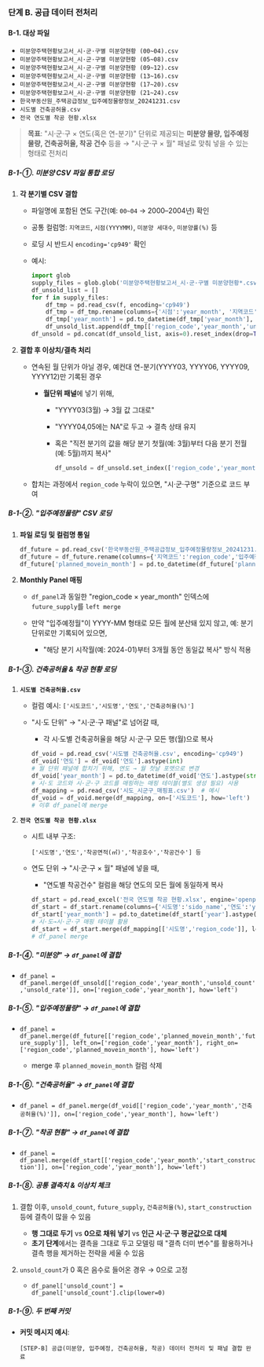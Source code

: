 
### 단계 B. 공급 데이터 전처리

#### B-1. 대상 파일

* `미분양주택현황보고서_시·군·구별 미분양현황 (00~04).csv`
* `미분양주택현황보고서_시·군·구별 미분양현황 (05~08).csv`
* `미분양주택현황보고서_시·군·구별 미분양현황 (09~12).csv`
* `미분양주택현황보고서_시·군·구별 미분양현황 (13~16).csv`
* `미분양주택현황보고서_시·군·구별 미분양현황 (17~20).csv`
* `미분양주택현황보고서_시·군·구별 미분양현황 (21~24).csv`
* `한국부동산원_주택공급정보_입주예정물량정보_20241231.csv`
* `시도별 건축공허율.csv`
* `전국 연도별 착공 현황.xlsx`

> **목표**:
> "시·군·구 × 연도(혹은 연-분기)" 단위로 제공되는 **미분양 물량, 입주예정 물량, 건축공허율, 착공 건수** 등을 → "시·군·구 × 월" 패널로 맞춰 넣을 수 있는 형태로 전처리

##### B-1-①. 미분양 CSV 파일 통합 로딩

1. **각 분기별 CSV 결합**

   * 파일명에 포함된 연도 구간(예: `00~04` → 2000–2004년) 확인
   * 공통 컬럼명: `지역코드`, `시점(YYYYMM)`, `미분양 세대수`, `미분양률(%)` 등
   * 로딩 시 반드시 `encoding='cp949'` 확인
   * 예시:

     ```python
     import glob
     supply_files = glob.glob('미분양주택현황보고서_시·군·구별 미분양현황*.csv')
     df_unsold_list = []
     for f in supply_files:
         df_tmp = pd.read_csv(f, encoding='cp949')
         df_tmp = df_tmp.rename(columns={'시점':'year_month', '지역코드':'region_code', '미분양세대수':'unsold_count', '미분양률':'unsold_rate'})
         df_tmp['year_month'] = pd.to_datetime(df_tmp['year_month'], format='%Y%m')
         df_unsold_list.append(df_tmp[['region_code','year_month','unsold_count','unsold_rate']])
     df_unsold = pd.concat(df_unsold_list, axis=0).reset_index(drop=True)
     ```
2. **결합 후 이상치/결측 처리**

   * 연속된 월 단위가 아닐 경우, 예컨대 연-분기(YYYY03, YYYY06, YYYY09, YYYY12)만 기록된 경우

     * **월단위 패널**에 넣기 위해,

       * "YYYY03(3월) → 3월 값 그대로"
       * "YYYY04,05에는 NA"로 두고 → 결측 상태 유지
       * 혹은 "직전 분기의 값을 해당 분기 첫월(예: 3월)부터 다음 분기 전월(예: 5월)까지 복사"

         ```python
         df_unsold = df_unsold.set_index(['region_code','year_month']).unstack().resample('MS').ffill().stack().reset_index()
         ```
   * 합치는 과정에서 `region_code` 누락이 있으면, "시·군·구명" 기준으로 코드 부여

##### B-1-②. "입주예정물량" CSV 로딩

1. **파일 로딩 및 컬럼명 통일**

   ```python
   df_future = pd.read_csv('한국부동산원_주택공급정보_입주예정물량정보_20241231.csv', encoding='utf-8')
   df_future = df_future.rename(columns={'지역코드':'region_code','입주예정월':'planned_movein_month','예정물량':'future_supply'})
   df_future['planned_movein_month'] = pd.to_datetime(df_future['planned_movein_month'], format='%Y-%m')
   ```
2. **Monthly Panel 매핑**

   * `df_panel`과 동일한 "region\_code × year\_month" 인덱스에 `future_supply`를 `left merge`
   * 만약 "입주예정월"이 YYYY-MM 형태로 모든 월에 분산돼 있지 않고, 예: 분기 단위로만 기록되어 있으면,

     * "해당 분기 시작월(예: 2024-01)부터 3개월 동안 동일값 복사" 방식 적용

##### B-1-③. 건축공허율 & 착공 현황 로딩

1. **`시도별 건축공허율.csv`**

   * 컬럼 예시: `['시도코드','시도명','연도','건축공허율(%)']`
   * "시·도 단위" → "시·군·구 패널"로 넘어갈 때,

     * 각 시·도별 건축공허율을 해당 시·군·구 모든 행(월)으로 복사

     ```python
     df_void = pd.read_csv('시도별 건축공허율.csv', encoding='cp949')
     df_void['연도'] = df_void['연도'].astype(int)
     # 월 단위 패널에 합치기 위해, 연도 → 월 첫날 포맷으로 변경
     df_void['year_month'] = pd.to_datetime(df_void['연도'].astype(str) + '-01', format='%Y-%m')
     # 시·도 코드와 시·군·구 코드를 매핑하는 매핑 테이블(별도 생성 필요) 사용
     df_mapping = pd.read_csv('시도_시군구_매핑표.csv')  # 예시
     df_void = df_void.merge(df_mapping, on=['시도코드'], how='left')  # 시·군·구 코드 부여
     # 이후 df_panel에 merge
     ```
2. **`전국 연도별 착공 현황.xlsx`**

   * 시트 내부 구조:

     ```
     ['시도명','연도','착공면적(㎡)','착공호수','착공건수'] 등
     ```
   * 연도 단위 → "시·군·구 × 월" 패널에 넣을 때,

     * "연도별 착공건수" 컬럼을 해당 연도의 모든 월에 동일하게 복사

     ```python
     df_start = pd.read_excel('전국 연도별 착공 현황.xlsx', engine='openpyxl')
     df_start = df_start.rename(columns={'시도명':'sido_name','연도':'year','착공건수':'start_construction'})
     df_start['year_month'] = pd.to_datetime(df_start['year'].astype(str) + '-01', format='%Y-%m')
     # 시·도→시·군·구 매핑 테이블 활용
     df_start = df_start.merge(df_mapping[['시도명','region_code']], left_on='sido_name', right_on='시도명', how='left')
     # df_panel merge
     ```

##### B-1-④. "미분양" → `df_panel`에 결합

* `df_panel = df_panel.merge(df_unsold[['region_code','year_month','unsold_count','unsold_rate']], on=['region_code','year_month'], how='left')`

##### B-1-⑤. "입주예정물량" → `df_panel`에 결합

* `df_panel = df_panel.merge(df_future[['region_code','planned_movein_month','future_supply']], left_on=['region_code','year_month'], right_on=['region_code','planned_movein_month'], how='left')`

  * merge 후 `planned_movein_month` 컬럼 삭제

##### B-1-⑥. "건축공허율" → `df_panel`에 결합

* `df_panel = df_panel.merge(df_void[['region_code','year_month','건축공허율(%)']], on=['region_code','year_month'], how='left')`

##### B-1-⑦. "착공 현황" → `df_panel`에 결합

* `df_panel = df_panel.merge(df_start[['region_code','year_month','start_construction']], on=['region_code','year_month'], how='left')`

##### B-1-⑧. 공통 결측치 & 이상치 체크

1. 결합 이후, `unsold_count`, `future_supply`, `건축공허율(%)`, `start_construction` 등에 결측이 많을 수 있음

   * **행 그대로 두기** vs **0으로 채워 넣기** vs **인근 시·군·구 평균값으로 대체**
   * **초기 단계**에서는 결측을 그대로 두고 모델링 때 "결측 더미 변수"를 활용하거나 결측 행을 제거하는 전략을 세울 수 있음
2. `unsold_count`가 0 혹은 음수로 들어온 경우 → 0으로 고정

   * `df_panel['unsold_count'] = df_panel['unsold_count'].clip(lower=0)`

##### B-1-⑨. 두 번째 커밋

* **커밋 메시지 예시**:

  ```
  [STEP-B] 공급(미분양, 입주예정, 건축공허율, 착공) 데이터 전처리 및 패널 결합 완료
  ```
